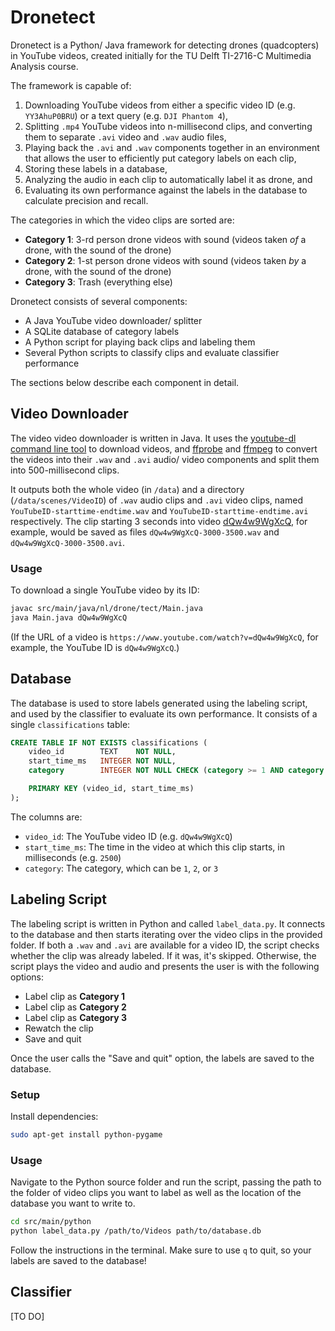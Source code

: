 # Dronetect

Dronetect is a Python/ Java framework for detecting drones (quadcopters) in YouTube videos, created initially for the TU Delft TI-2716-C Multimedia Analysis course. 

The framework is capable of:

1) Downloading YouTube videos from either a specific video ID (e.g. `YY3AhuP0BRU`) or a text query (e.g. `DJI Phantom 4`),
1) Splitting `.mp4` YouTube videos into n-millisecond clips, and converting them to separate `.avi` video and `.wav` audio files,
1) Playing back the `.avi` and `.wav` components together in an environment that allows the user to efficiently put category labels on each clip,
1) Storing these labels in a database,
1) Analyzing the audio in each clip to automatically label it as drone, and
1) Evaluating its own performance against the labels in the database to calculate precision and recall.

The categories in which the video clips are sorted are:

* **Category 1**: 3-rd person drone videos with sound (videos taken _of_ a drone, with the sound of the drone)
* **Category 2**: 1-st person drone videos with sound (videos taken _by_ a drone, with the sound of the drone)
* **Category 3**: Trash (everything else)

Dronetect consists of several components:

* A Java YouTube video downloader/ splitter
* A SQLite database of category labels
* A Python script for playing back clips and labeling them
* Several Python scripts to classify clips and evaluate classifier performance

The sections below describe each component in detail.

## Video Downloader

The video video downloader is written in Java. It uses the [youtube-dl command line tool](https://rg3.github.io/youtube-dl/) to download videos, and [ffprobe](https://ffmpeg.org/ffprobe.html) and [ffmpeg](https://ffmpeg.org/) to convert the videos into their `.wav` and `.avi` audio/ video components and split them into 500-millisecond clips.

It outputs both the whole video (in `/data`) and a directory (`/data/scenes/VideoID`) of `.wav` audio clips and `.avi` video clips, named `YouTubeID-starttime-endtime.wav` and `YouTubeID-starttime-endtime.avi` respectively. The clip starting 3 seconds into video [dQw4w9WgXcQ](https://www.youtube.com/watch?v=dQw4w9WgXcQ), for example, would be saved as files `dQw4w9WgXcQ-3000-3500.wav` and `dQw4w9WgXcQ-3000-3500.avi`.

### Usage

To download a single YouTube video by its ID:

```bash
javac src/main/java/nl/drone/tect/Main.java
java Main.java dQw4w9WgXcQ
```

(If the URL of a video is `https://www.youtube.com/watch?v=dQw4w9WgXcQ`, for example, the YouTube ID is `dQw4w9WgXcQ`.)

## Database

The database is used to store labels generated using the labeling script, and used by the classifier to evaluate its own performance. It consists of a single `classifications` table:

```sql
CREATE TABLE IF NOT EXISTS classifications (
    video_id        TEXT    NOT NULL,
    start_time_ms   INTEGER NOT NULL,
    category        INTEGER NOT NULL CHECK (category >= 1 AND category <= 3),

    PRIMARY KEY (video_id, start_time_ms)
);
```

The columns are:
* `video_id`: The YouTube video ID (e.g. `dQw4w9WgXcQ`)
* `start_time_ms`: The time in the video at which this clip starts, in milliseconds (e.g. `2500`)
* `category`: The category, which can be `1`, `2`, or `3`

## Labeling Script

The labeling script is written in Python and called `label_data.py`. It connects to the database and then starts iterating over the video clips in the provided folder. If both a `.wav` and `.avi` are available for a video ID, the script checks whether the clip was already labeled. If it was, it's skipped. Otherwise, the script plays the video and audio and presents the user is with the following options:

* Label clip as **Category 1**
* Label clip as **Category 2**
* Label clip as **Category 3**
* Rewatch the clip
* Save and quit

Once the user calls the "Save and quit" option, the labels are saved to the database.

### Setup

Install dependencies:

```bash
sudo apt-get install python-pygame
```
### Usage

Navigate to the Python source folder and run the script, passing the path to the folder of video clips you want to label as well as the location of the database you want to write to.

```bash
cd src/main/python
python label_data.py /path/to/Videos path/to/database.db
```

Follow the instructions in the terminal. Make sure to use `q` to quit, so your labels are saved to the database!

## Classifier

[TO DO]
